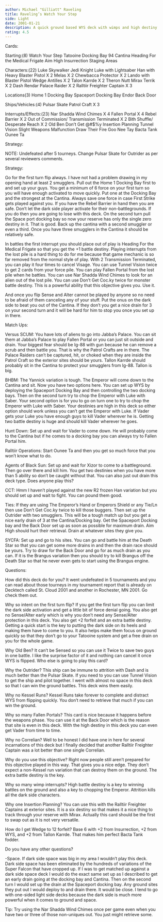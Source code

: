 ```yaml
---
author: Michael "Gilliatt" Raveling
title: Raveling’s Watch Your Step
side: Light
date: 2001-01-21
description: A quick ground based WYS deck with wimps and high destiny.	No Kessel Run.
rating: 4.5
---
```

Cards: 

Starting:(8)
Watch Your Step
Tatooine
Docking Bay 94
Cantina
Heading For the Medical Frigate
Aim High
Insurrection
Staging Areas

Characters:(22)
Luke Skywalker Jedi Knight
Luke with Lightsaber
Han with Heavy Blaster Pistol X 2
Melas X 2
Chewbacca Protector X 2
Lando with Blaster Pistol
Wedge Antilles X 2
Talon Karrde X 2
Theron Nutt
Mirax Terrik X 2
Dash Rendar
Palace Raider X 2
Ralltiir Freighter Captain X 3

Locations(3)
Home 1 Docking Bay
Spaceport Docking Bay
Endor Back Door

Ships/Vehicles:(4)
Pulsar Skate
Patrol Craft X 3

Interrupts/Effects:(23)
Nar Shadda Wind Chimes X 4
Fallen Portal X 4
Rebel Barrier X 2
Out of Commission/ Transmission Terminated X 2
Bith Shuffle/ Desperate Reach X 2
Old Ben
Don’t Get @#$%y
Insertion Planning
Tunnel Vision
Slight Weapons Malfunction
Draw Their Fire
Goo Nee Tay
Bacta Tank
Ounee Ta


Strategy: 

NOTE:  Undefeated after 5 tourneys.  Change Pulsar Skate for Outrider as per several reviewers comments.
Strategy:
Go for the first turn flip always.  I have not had a problem drawing in my opening hand at least 2 smugglers.  Pull out the Home 1 Docking Bay first to and set up your guys.  You get a minimum of 6 force on your first turn so you will have enough activated to move quickly.  Put one at the Docking Bay and the strongest at the Cantina.  Always save one force in case First Strike gets played against you.  If you have the Rebel Barrier in hand then you are safe.	Don’t let the dark side player activate for their non-battlegrounds.  If you do then you are going to lose with this deck.  On the second turn pull the Space port docking bay so now your reserve has only the single zero destiny in it.  That is good.  Back up the cantina with a second smuggler or even a third.  Once you have three smugglers in the Cantina it should be relatively safe.  
In battles the first interrupt you should place out of play is Heading For the Medical Frigate so that you get the +1 battle destiny.  Playing interrupts from the lost pile is a hard thing to do for me because that game mechanic is so far removed from the normal style of play.  With 2 Transmission Terminated, you can play it four times to cancel Visage.  You can use Tunnel Vision twice to get 2 cards from your force pile.  You can play Fallen Portal from the lost pile when he battles.  You can use Nar Shadda Wind Chimes to look for an alien out of the lost pile.  You can use Don’t Get Coc.ky twice for monster battle destiny.  This is a powerful ability that this objective gives you.  Use it.
And once you flip Sense and Alter cannot be played by anyone so no need to be afraid of them canceling any of your stuff.  Put the onus on the dark side to beat you out of the Cantina.  If they don’t you get a nice drain for 3 on your second turn and it will be hard for him to stop you once you set up in there.

Match Ups:
Versus SCUM:  You have lots of aliens to go into Jabba’s Palace.	You can sit them at Jabba’s Palace to play Fallen Portal or you can just sit outside and drain.  Your biggest fear should be Ig-88 with gun because he can remove a scrub and then battle you.  That is why the Patrol Crafts are in there.  The Palace Raiders can’t be captured, hit, or choked when they are inside the Patrol Craft so the exterior sites should be yours.  Tallon Karrde should probably sit in the Cantina to protect your smugglers from Ig-88.  Tallon is big.

BHBM:  The Yannick variation is tough.	The Emperor will come down to the Cantina and sit.  Now you have two options here.  You can set up WYS by deploying the Spaceport Docking Bay and then controlling the two docking bays.  Then on the second turn try to chop the Emperor with Luke with Saber.  Your second option is for you to go on turn one to try to chop the Emperor with Luke with Saber.  Your destinies are high in this deck so either option should work unless you can’t get the Emperor with Luke.	If Vader gets your Luke you have enough guys to kill Vader wherever he is.  Getting two battle destiny is huge and should kill Vader wherever he goes.

Hunt Down:  Set up and wait for Vader to come down.  He will probably come to the Cantina but if he comes to a docking bay you can always try to Fallen Portal him.

Ralltiir Operations:  Start Ounee Ta and then you get so much force that you won’t know what to do.

Agents of Black Sun:  Set up and wait for Xizor to come to a battleground.  Then go over there and kill him.  You get two destinies when you have more than 5 ability so don’t be caught without that.  You can also just out drain this deck type.  Does anyone play this?

CCT:  Hmm I haven’t played against the new R2 frozen Han variation but you should set up and wait to fight.  You can pound them good.

Ties:  If they are using The Emperor’s Hand or Emperors Shield or any Tie/Ln then use Don’t Get Coc.ky twice to kill those buggers.  Then set up the Outrider with two smugglers.  This will be a tough match up but you get a nice early drain of 3 at the Cantina/Docking bay.  Get the Spaceport Docking bay and the Back Door set up as soon as possible for maximum drain.  Aim High should hurt their retrieval.  Drain at whatever sites they give you.

SYCFA:	Set up and go to his sites.  You can go and battle him at the Death Star so that you can get some more drains in and then the drain race should be yours.  Try to draw for the Back Door and go for as much drain as you can.  If it is the Brangus variation then you should try to kill Brangus off the Death Star so that he never even gets to start using the Brangus engine.

Questions:
How did this deck do for you?  It went undefeated in 5 tournaments and you can read about those tourneys in my tournament report that is already on Decktech called St. Cloud 2001 and another in Rochester, MN 2001.  Go check them out.

Why so intent on the first turn flip?  If you get the first turn flip you can limit the dark side activation and get a little bit of force denial going.  You also get no Sense/Alter early which is why you don’t need any Sense/Alter protection in this deck.	You also get +2 forfeit and an extra battle destiny.  Getting a quick start is the key to putting the dark side on its heels and making them have to come to you.  It also helps make them focus on ground quickly so that they don’t go to your Tatooine system and get a free drain on you for the whole game.

Why Old Ben?  It can’t be Sensed so you can use it Twice to save two guys in one battle.  I like the surprise factor of it and nothing can cancel it once WYS is flipped.  Who else is going to play this card?

Why the Outrider?  This ship can be immune to attrition with Dash and is much better than the Pulsar Skate.  If you need to you can use Tunnel Vision to get the ship and pilot together.  I went with almost no space in this deck so that I can win the ground battles.  This deck wins them easily.

Why no Kessel Runs?  Kessel Runs take forever to complete and distract WYS from flipping quickly.  You don’t need to retrieve that much if you can win the ground.

Why so many Fallen Portals?  This card is nice because it happens before the weapons phase.  You can use it at the Back Door which is the reason that site is even in this deck.  With the high destiny in this deck you can even get Vader from time to time.

Why no Correlian?  Well to be honest I did have one in here for several incarnations of this deck but I finally decided that another Ralltiir Freighter Captain was a lot better than one single Correlian.

Why do you use this objective?	Right now people still aren’t prepared for this objective played in this way.  That gives you a nice edge.  They don’t expect a non-Kessel run variation that can destroy them on the ground.  The extra battle destiny is the key.

Why so many wimp interrupts?  High battle destiny is a key to winning battles on the ground and also a key to chopping the Emperor.  Attrition kills all the dark side characters.

Why one Insertion Planning?  You can use this with the Ralltiir Freighter Captains at exterior sites.  It is a six destiny so that makes it a nice thing to track through your reserve with Mirax.  Actually this card should be the first to swap out as it is not very versatile.

How do I get Wedge to 12 forfeit?  Base 6 with +2 from Insurrection, +2 from WYS, and +2 from Tallon Karrde.  That makes him perfect Bacta Tank fodder.

Do you have any other questions?
-Space.  If dark side space was big in my area I wouldn’t play this deck.  Dark side space has been eliminated by the hundreds of variations of the Super Falcon that have cropped up.  If I was to get matched up against a dark side space deck I would do the exact same set up as I described to get an early drain going at the docking bay and Cantina.  Then on the second turn I would set up the drain at the Spaceport docking bay.  Any ground sites they put out I would deploy to and drain there.  It would be close.  I tend to go with one-sided light side decks because the dark side is much more powerful when it comes to ground and space.

Tip:  Try using the Nar Shadda Wind Chimes once per game even when you have two or three of those non-uniques out.  You just might retrieve some.      
